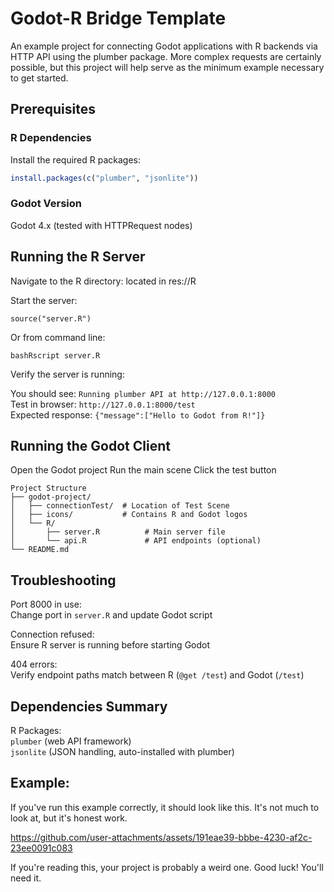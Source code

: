# Godot-R Bridge Template

An example project for connecting Godot applications with R backends via HTTP API using the plumber package. 
More complex requests are certainly possible, but this project will help serve as the minimum example necessary to get started.

## Prerequisites

### R Dependencies
Install the required R packages:

```r
install.packages(c("plumber", "jsonlite"))
```

### Godot Version

Godot 4.x (tested with HTTPRequest nodes)

## Running the R Server

Navigate to the R directory:
located in res://R

Start the server:
```# In R or RStudio
source("server.R")
```

Or from command line:
```
bashRscript server.R
```

Verify the server is running:

You should see: `Running plumber API at http://127.0.0.1:8000`<br>
Test in browser: `http://127.0.0.1:8000/test`<br>
Expected response: `{"message":["Hello to Godot from R!"]}`

## Running the Godot Client

Open the Godot project
Run the main scene
Click the test button

```
Project Structure
├── godot-project/
│   ├── connectionTest/  # Location of Test Scene
│   ├── icons/           # Contains R and Godot logos
│   └── R/
│       ├── server.R          # Main server file
│       └── api.R             # API endpoints (optional)
└── README.md
```

## Troubleshooting

Port 8000 in use: <br>
Change port in `server.R` and update Godot script

Connection refused: <br>
Ensure R server is running before starting Godot

404 errors: <br>
Verify endpoint paths match between R (`@get /test`) and Godot (`/test`)

## Dependencies Summary

R Packages:<br>
`plumber` (web API framework)<br>
`jsonlite` (JSON handling, auto-installed with plumber)


## Example:

If you've run this example correctly, it should look like this. It's not much to look at, but it's honest work.

https://github.com/user-attachments/assets/191eae39-bbbe-4230-af2c-23ee0091c083

If you're reading this, your project is probably a weird one. Good luck! You'll need it.



